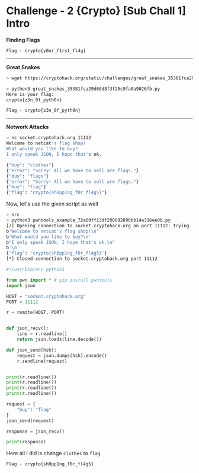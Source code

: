 # Challenge - 2 {Crypto} [Sub Chall 1] Intro


**Finding Flags**

```
Flag - crypto{y0ur_f1rst_fl4g}
```

---

**Great Snakes**

```bash
> wget https://cryptohack.org/static/challenges/great_snakes_35381fca29d68d8f3f25c9fa0a9026fb.py

> python3 great_snakes_35381fca29d68d8f3f25c9fa0a9026fb.py
Here is your flag:
crypto{z3n_0f_pyth0n}
```

```
Flag - crypto{z3n_0f_pyth0n}
```

---

**Network Attacks**

```bash
> nc socket.cryptohack.org 11112
Welcome to netcat's flag shop!
What would you like to buy?
I only speak JSON, I hope that's ok.

{"buy": "clothes"}
{"error": "Sorry! All we have to sell are flags."}
{"buy": "flags"}
{"error": "Sorry! All we have to sell are flags."}
{"buy": "flag"}
{"flag": "crypto{sh0pp1ng_f0r_fl4g5}"}
```

Now, let's use the given script as well
```bash
> src
> python3 pwntools_example_72a60ff13df200692898bb14a316ee0b.py
[/] Opening connection to socket.cryptohack.org on port 11112: Trying [+] Opening connection to socket.cryptohack.org on port 11112: Done
b"Welcome to netcat's flag shop!\n"
b'What would you like to buy?\n'
b"I only speak JSON, I hope that's ok.\n"
b'\n'
{'flag': 'crypto{sh0pp1ng_f0r_fl4g5}'}
[*] Closed connection to socket.cryptohack.org port 11112
```
```python
#!/usr/bin/env python3

from pwn import * # pip install pwntools
import json

HOST = "socket.cryptohack.org"
PORT = 11112

r = remote(HOST, PORT)


def json_recv():
    line = r.readline()
    return json.loads(line.decode())

def json_send(hsh):
    request = json.dumps(hsh).encode()
    r.sendline(request)


print(r.readline())
print(r.readline())
print(r.readline())
print(r.readline())

request = {
    "buy": "flag"
}
json_send(request)

response = json_recv()

print(response)

```
Here all I did is change `clothes` to `flag`
```
Flag - crypto{sh0pp1ng_f0r_fl4g5}
```